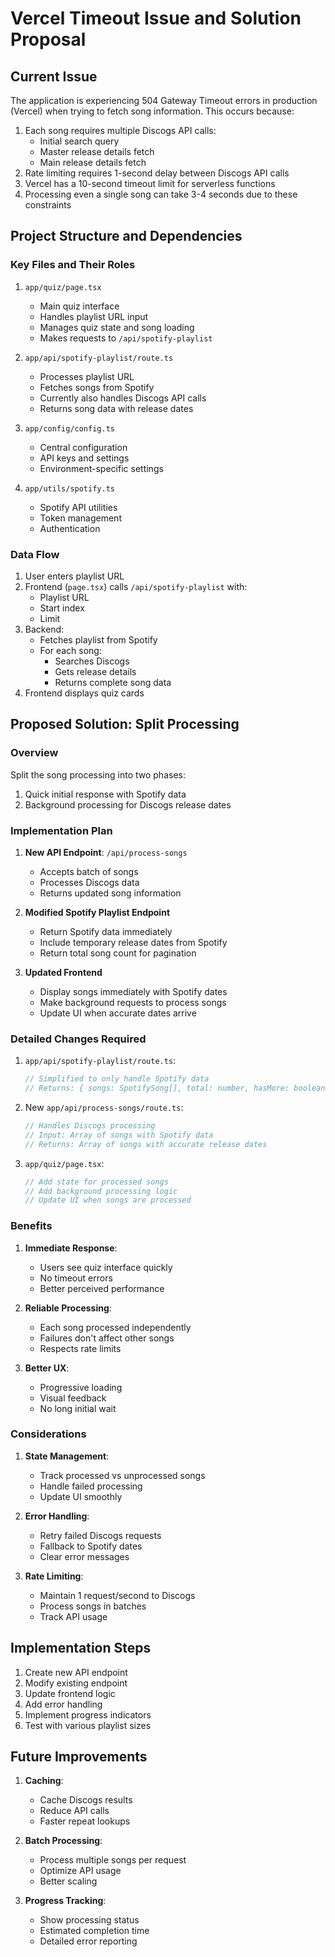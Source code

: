 # Vercel Timeout Issue and Solution Proposal

## Current Issue

The application is experiencing 504 Gateway Timeout errors in production (Vercel) when trying to fetch song information. This occurs because:

1. Each song requires multiple Discogs API calls:
   - Initial search query
   - Master release details fetch
   - Main release details fetch
2. Rate limiting requires 1-second delay between Discogs API calls
3. Vercel has a 10-second timeout limit for serverless functions
4. Processing even a single song can take 3-4 seconds due to these constraints

## Project Structure and Dependencies

### Key Files and Their Roles

1. `app/quiz/page.tsx`
   - Main quiz interface
   - Handles playlist URL input
   - Manages quiz state and song loading
   - Makes requests to `/api/spotify-playlist`

2. `app/api/spotify-playlist/route.ts`
   - Processes playlist URL
   - Fetches songs from Spotify
   - Currently also handles Discogs API calls
   - Returns song data with release dates

3. `app/config/config.ts`
   - Central configuration
   - API keys and settings
   - Environment-specific settings

4. `app/utils/spotify.ts`
   - Spotify API utilities
   - Token management
   - Authentication

### Data Flow

1. User enters playlist URL
2. Frontend (`page.tsx`) calls `/api/spotify-playlist` with:
   - Playlist URL
   - Start index
   - Limit
3. Backend:
   - Fetches playlist from Spotify
   - For each song:
     - Searches Discogs
     - Gets release details
     - Returns complete song data
4. Frontend displays quiz cards

## Proposed Solution: Split Processing

### Overview

Split the song processing into two phases:
1. Quick initial response with Spotify data
2. Background processing for Discogs release dates

### Implementation Plan

1. **New API Endpoint**: `/api/process-songs`
   - Accepts batch of songs
   - Processes Discogs data
   - Returns updated song information

2. **Modified Spotify Playlist Endpoint**
   - Return Spotify data immediately
   - Include temporary release dates from Spotify
   - Return total song count for pagination

3. **Updated Frontend**
   - Display songs immediately with Spotify dates
   - Make background requests to process songs
   - Update UI when accurate dates arrive

### Detailed Changes Required

1. `app/api/spotify-playlist/route.ts`:
   ```typescript
   // Simplified to only handle Spotify data
   // Returns: { songs: SpotifySong[], total: number, hasMore: boolean }
   ```

2. New `app/api/process-songs/route.ts`:
   ```typescript
   // Handles Discogs processing
   // Input: Array of songs with Spotify data
   // Returns: Array of songs with accurate release dates
   ```

3. `app/quiz/page.tsx`:
   ```typescript
   // Add state for processed songs
   // Add background processing logic
   // Update UI when songs are processed
   ```

### Benefits

1. **Immediate Response**:
   - Users see quiz interface quickly
   - No timeout errors
   - Better perceived performance

2. **Reliable Processing**:
   - Each song processed independently
   - Failures don't affect other songs
   - Respects rate limits

3. **Better UX**:
   - Progressive loading
   - Visual feedback
   - No long initial wait

### Considerations

1. **State Management**:
   - Track processed vs unprocessed songs
   - Handle failed processing
   - Update UI smoothly

2. **Error Handling**:
   - Retry failed Discogs requests
   - Fallback to Spotify dates
   - Clear error messages

3. **Rate Limiting**:
   - Maintain 1 request/second to Discogs
   - Process songs in batches
   - Track API usage

## Implementation Steps

1. Create new API endpoint
2. Modify existing endpoint
3. Update frontend logic
4. Add error handling
5. Implement progress indicators
6. Test with various playlist sizes

## Future Improvements

1. **Caching**:
   - Cache Discogs results
   - Reduce API calls
   - Faster repeat lookups

2. **Batch Processing**:
   - Process multiple songs per request
   - Optimize API usage
   - Better scaling

3. **Progress Tracking**:
   - Show processing status
   - Estimated completion time
   - Detailed error reporting 